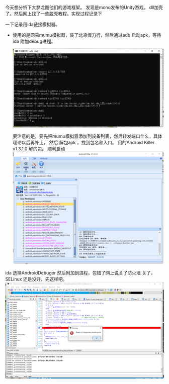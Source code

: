 今天想分析下大梦龙图他们的游戏框架。 发现是mono发布的Unity游戏。 dll加壳了。然后网上找了一些脱壳教程。实现过程记录下

一下记录用ida链接模拟器。

* 使用的是网易mumu模拟器，装了北凉悍刀行，然后通过adb 启动apk，等待 ida 附加debug进程。 
  
  ![](Media/adb.png)

  要注意的是，要先把mumu模拟器添加到设备列表，然后转发端口什么，具体理论以后再补上，
然后 解包apk ，找到包名和入口。 用的Android Killer v1.3.1.0 解的包。 顺利启动
![](Media/a.png)

ida 选择AndroidDebuger 然后附加到进程，包错了网上说关了防火墙 关了，SELinux 还是没好，先这样吧。
![](Media/error.png)